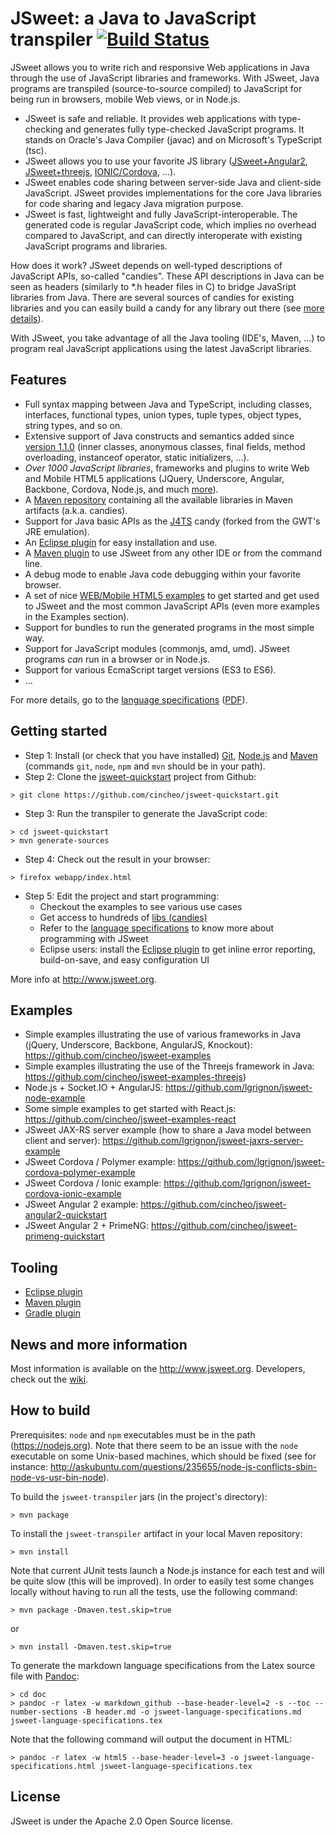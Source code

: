 # JSweet: a Java to JavaScript transpiler [![Build Status](https://travis-ci.org/cincheo/jsweet.svg?branch=master)](https://travis-ci.org/cincheo/jsweet)

JSweet allows you to write rich and responsive Web applications in Java through the use of JavaScript libraries and frameworks. With JSweet, Java programs are transpiled (source-to-source compiled) to JavaScript for being run in browsers, mobile Web views, or in Node.js. 

* JSweet is safe and reliable. It provides web applications with type-checking and generates fully type-checked JavaScript programs. It stands on Oracle's Java Compiler (javac) and on Microsoft's TypeScript (tsc). 
* JSweet allows you to use your favorite JS library ([JSweet+Angular2](https://github.com/cincheo/jsweet-angular2-quickstart), [JSweet+threejs](https://github.com/cincheo/jsweet-examples-threejs), [IONIC/Cordova](https://github.com/lgrignon/jsweet-cordova-ionic-example), ...).
* JSweet enables code sharing between server-side Java and client-side JavaScript. JSweet provides implementations for the core Java libraries for code sharing and legacy Java migration purpose.
* JSweet is fast, lightweight and fully JavaScript-interoperable. The generated code is regular JavaScript code, which implies no overhead compared to JavaScript, and can directly interoperate with existing JavaScript programs and libraries.

How does it work? JSweet depends on well-typed descriptions of JavaScript APIs, so-called "candies". These API descriptions in Java can be seen as headers (similarly to *.h header files in C) to bridge JavaSript libraries from Java. There are several sources of candies for existing libraries and you can easily build a candy for any library out there (see [more details](http://www.jsweet.org/jsweet-candies/)). 

With JSweet, you take advantage of all the Java tooling (IDE's, Maven, ...) to program real JavaScript applications using the latest JavaScript libraries.

## Features

- Full syntax mapping between Java and TypeScript, including classes, interfaces, functional types, union types, tuple types, object types, string types, and so on.
- Extensive support of Java constructs and semantics added since [version 1.1.0](https://github.com/cincheo/jsweet/releases/tag/v1.1.0) (inner classes, anonymous classes, final fields, method overloading, instanceof operator, static initializers, ...).
- *Over 1000 JavaScript libraries*, frameworks and plugins to write Web and Mobile HTML5 applications (JQuery, Underscore, Angular, Backbone, Cordova, Node.js, and much [more](http://www.jsweet.org/candies-snapshots/)).
- A [Maven repository](http://repository.jsweet.org/artifactory) containing all the available libraries in Maven artifacts (a.k.a. candies).
- Support for Java basic APIs as the [J4TS](https://github.com/cincheo/j4ts) candy (forked from the GWT's JRE emulation).
- An [Eclipse plugin](https://github.com/cincheo/jsweet-eclipse-plugin) for easy installation and use.
- A [Maven plugin](https://github.com/lgrignon/jsweet-maven-plugin) to use JSweet from any other IDE or from the command line.
- A debug mode to enable Java code debugging within your favorite browser.
- A set of nice [WEB/Mobile HTML5 examples](https://github.com/cincheo/jsweet-examples) to get started and get used to JSweet and the most common JavaScript APIs (even more examples in the Examples section). 
- Support for bundles to run the generated programs in the most simple way.
- Support for JavaScript modules (commonjs, amd, umd). JSweet programs *can* run in a browser or in Node.js.
- Support for various EcmaScript target versions (ES3 to ES6).
- ...

For more details, go to the [language specifications](https://github.com/cincheo/jsweet/blob/master/doc/jsweet-language-specifications.md) ([PDF](https://github.com/cincheo/jsweet/raw/master/doc/jsweet-language-specifications.pdf)).

## Getting started

- Step 1: Install (or check that you have installed) [Git](https://git-scm.com/downloads), [Node.js](https://nodejs.org) and [Maven](https://maven.apache.org/) (commands `git`, `node`, `npm` and `mvn` should be in your path).
- Step 2: Clone the [jsweet-quickstart](https://github.com/cincheo/jsweet-quickstart) project from Github:
```
> git clone https://github.com/cincheo/jsweet-quickstart.git
```
- Step 3: Run the transpiler to generate the JavaScript code:
```
> cd jsweet-quickstart
> mvn generate-sources
```
- Step 4: Check out the result in your browser:
```
> firefox webapp/index.html
```
- Step 5: Edit the project and start programming:
	- Checkout the examples to see various use cases 
	- Get access to hundreds of [libs (candies)](http://www.jsweet.org/jsweet-candies/)
	- Refer to the [language specifications](https://github.com/cincheo/jsweet/blob/master/doc/jsweet-language-specifications.md) to know more about programming with JSweet
	- Eclipse users: install the [Eclipse plugin](http://www.jsweet.org/eclipse-plugin/) to get inline error reporting, build-on-save, and easy configuration UI

More info at http://www.jsweet.org.

## Examples

- Simple examples illustrating the use of various frameworks in Java (jQuery, Underscore, Backbone, AngularJS, Knockout): https://github.com/cincheo/jsweet-examples 
- Simple examples illustrating the use of the Threejs framework in Java: https://github.com/cincheo/jsweet-examples-threejs) 
- Node.js + Socket.IO + AngularJS: https://github.com/lgrignon/jsweet-node-example
- Some simple examples to get started with React.js: https://github.com/cincheo/jsweet-examples-react
- JSweet JAX-RS server example (how to share a Java model between client and server): https://github.com/lgrignon/jsweet-jaxrs-server-example 
- JSweet Cordova / Polymer example: https://github.com/lgrignon/jsweet-cordova-polymer-example
- JSweet Cordova / Ionic example: https://github.com/lgrignon/jsweet-cordova-ionic-example
- JSweet Angular 2 example: https://github.com/cincheo/jsweet-angular2-quickstart
- JSweet Angular 2 + PrimeNG: https://github.com/cincheo/jsweet-primeng-quickstart 

## Tooling

- [Eclipse plugin](https://github.com/cincheo/jsweet-eclipse-plugin)
- [Maven plugin](https://github.com/lgrignon/jsweet-maven-plugin)
- [Gradle plugin](https://github.com/lgrignon/jsweet-gradle-plugin)

## News and more information

Most information is available on the http://www.jsweet.org. Developers, check out the [wiki](https://github.com/cincheo/jsweet/wiki).

## How to build

Prerequisites: `node` and `npm` executables must be in the path (https://nodejs.org). Note that there seem to be an issue with the `node` executable on some Unix-based machines, which should be fixed (see for instance: http://askubuntu.com/questions/235655/node-js-conflicts-sbin-node-vs-usr-bin-node).

To build the `jsweet-transpiler` jars (in the project's directory):

```
> mvn package
```

To install the `jsweet-transpiler` artifact in your local Maven repository:

```
> mvn install
```

Note that current JUnit tests launch a Node.js instance for each test and will be quite slow (this will be improved). In order to easily test some changes locally without having to run all the tests, use the following command:

```
> mvn package -Dmaven.test.skip=true
```

or

```
> mvn install -Dmaven.test.skip=true
```

To generate the markdown language specifications from the Latex source file with [Pandoc](http://pandoc.org/):

```
> cd doc
> pandoc -r latex -w markdown_github --base-header-level=2 -s --toc --number-sections -B header.md -o jsweet-language-specifications.md jsweet-language-specifications.tex
```

Note that the following command will output the document in HTML:

```
> pandoc -r latex -w html5 --base-header-level=3 -o jsweet-language-specifications.html jsweet-language-specifications.tex
```

## License

JSweet is under the Apache 2.0 Open Source license.

